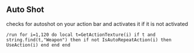 ## Auto Shot
checks for autoshot on your action bar and activates it if it is not activated
```
/run for i=1,120 do local t=GetActionTexture(i) if t and string.find(t,"Weapon") then if not IsAutoRepeatAction(i) then UseAction(i) end end end
```